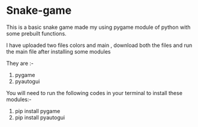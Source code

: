 # Snake-game
This is a basic snake game made my using pygame module of python with some prebuilt functions. 

I have uploaded two files colors and main , download both the files and run the main file after installing some modules

They are :-

 1. pygame
 2. pyautogui
 
You will need to run the following codes in your terminal to install these modules:-
 
 1. pip install pygame
 2. pip install pyautogui

